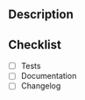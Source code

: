 ## Description

<!-- Provide a brief description of the PR's purpose here. -->

## Checklist

- [ ] Tests
- [ ] Documentation
- [ ] Changelog
